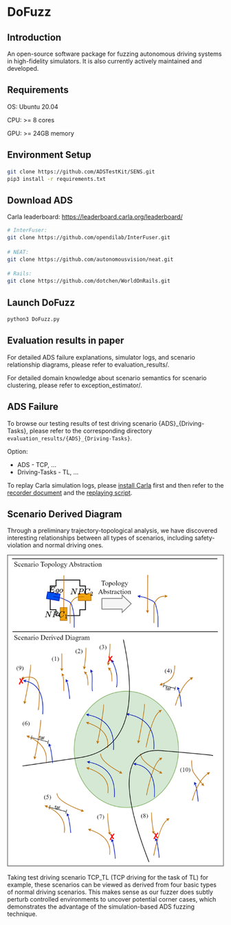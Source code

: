 # DoFuzz

## Introduction

An open-source software package for fuzzing autonomous driving systems in high-fidelity simulators. It is also currently actively maintained and developed.

## Requirements

OS: Ubuntu 20.04

CPU: >= 8 cores

GPU: >= 24GB memory

## Environment Setup

```sh
git clone https://github.com/ADSTestKit/SENS.git
pip3 install -r requirements.txt
```

## Download ADS

Carla leaderboard: https://leaderboard.carla.org/leaderboard/

```sh
# InterFuser: 
git clone https://github.com/opendilab/InterFuser.git

# NEAT:
git clone https://github.com/autonomousvision/neat.git

# Rails:
git clone https://github.com/dotchen/WorldOnRails.git
```

## Launch DoFuzz

```sh
python3 DoFuzz.py
```

## Evaluation results in paper

For detailed ADS failure explanations, simulator logs, and scenario relationship diagrams, please refer to evaluation_results/.

For detailed domain knowledge about scenario semantics for scenario clustering, please refer to exception_estimator/.

## ADS Failure

To browse our testing results of test driving scenario {ADS}_{Driving-Tasks}, please refer to the corresponding directory `evaluation_results/{ADS}_{Driving-Tasks}`.

Option:
 - ADS - TCP, ...
 - Driving-Tasks - TL, ...

To replay Carla simulation logs, please [install Carla](https://carla.readthedocs.io/en/0.9.11/start_quickstart/) first and then refer to the [recorder document](https://carla.readthedocs.io/en/0.9.11/adv_recorder/) and the [replaying script](https://github.com/carla-simulator/carla/blob/0.9.11/PythonAPI/examples/start_replaying.py).

## Scenario Derived Diagram

Through a preliminary trajectory-topological analysis, we have discovered interesting relationships between all types of scenarios, including safety-violation and normal driving ones. 

![img](evaluation_results/TCP_TL/derive.png)

Taking test driving scenario TCP_TL (TCP driving for the task of TL) for example, these scenarios can be viewed as derived from four basic types of normal driving scenarios. This makes sense as our fuzzer does subtly perturb controlled environments to uncover potential corner cases, which demonstrates the advantage of the simulation-based ADS fuzzing technique.

